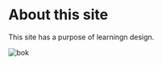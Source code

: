 About this site
==============================================

This site has a purpose of learningn design.

![bok](http://worldartsme.com/images/reading-book-clipart-1.jpg)
